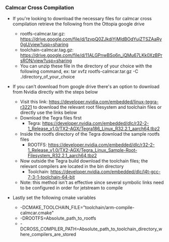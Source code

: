 ### Calmcar Cross Compilation ###

* If you're looking to download the necessary files for calmcar cross compilation retrieve the following from the Ottopia google drive
    * rootfs-calmcar.tar.gz: https://drive.google.com/file/d/1zvpQ0ZJkdiYjMldBOdYujZTSZAaRy0gU/view?usp=sharing
    * toolchain-calmcar.tag.gz: https://drive.google.com/file/d/11ALGPnwBSo6n_iQMu67LKk0XzBPrsRON/view?usp=sharing
    * You can unzip these file in the directory of your choice with the following command, ex: tar xvfz rootfs-calmcar.tar.gz -C ./directory_of_your_choice

* If you can't download from google drive there's an option to download from Nvidia directly with the steps below
    * Visit this link: https://developer.nvidia.com/embedded/linux-tegra-r3221 to download the relevant root filesystem and toolchain files or directly use the links below
    * Download the Tegra files first
        * Tegra: https://developer.nvidia.com/embedded/dlc/r32-2-1_Release_v1.0/TX2-AGX/Tegra186_Linux_R32.2.1_aarch64.tbz2
    * Inside the rootfs directory of the Tegra download the sample rootfs files
        * ROOTFS: https://developer.nvidia.com/embedded/dlc/r32-2-1_Release_v1.0/TX2-AGX/Tegra_Linux_Sample-Root-Filesystem_R32.2.1_aarch64.tbz2
    * Now outside the Tegra build download the toolchain files; the relevant compilers are located in the bin directory
        * Toolchain: https://developer.nvidia.com/embedded/dlc/l4t-gcc-7-3-1-toolchain-64-bit
    * Note: this method isn't as effective since several symbolic links need to be configured in order for jetstream to compile

* Lastly set the following cmake variables
    * -DCMAKE_TOOLCHAIN_FILE="toolchain/arm-compile-calmcar.cmake"
    * -DROOTFS=Absolute_path_to_rootfs
    * -DCROSS_COMPILER_PATH=Absolute_path_to_toolchain_directory_where_compilers_are_stored